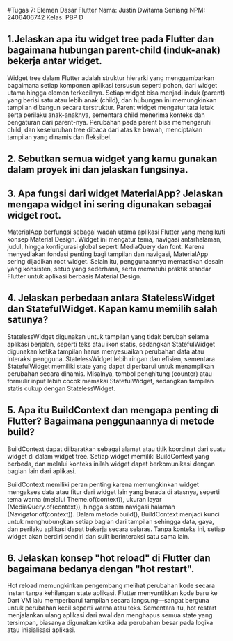 #Tugas 7: Elemen Dasar Flutter
Nama: Justin Dwitama Seniang
NPM: 2406406742
Kelas: PBP D

## 1.Jelaskan apa itu widget tree pada Flutter dan bagaimana hubungan parent-child (induk-anak) bekerja antar widget.
Widget tree dalam Flutter adalah struktur hierarki yang menggambarkan bagaimana setiap komponen aplikasi tersusun seperti pohon, dari widget utama hingga elemen terkecilnya. Setiap widget bisa menjadi induk (parent) yang berisi satu atau lebih anak (child), dan hubungan ini memungkinkan tampilan dibangun secara terstruktur. Parent widget mengatur tata letak serta perilaku anak-anaknya, sementara child menerima konteks dan pengaturan dari parent-nya. Perubahan pada parent bisa memengaruhi child, dan keseluruhan tree dibaca dari atas ke bawah, menciptakan tampilan yang dinamis dan fleksibel.

## 2. Sebutkan semua widget yang kamu gunakan dalam proyek ini dan jelaskan fungsinya.


## 3. Apa fungsi dari widget MaterialApp? Jelaskan mengapa widget ini sering digunakan sebagai widget root.

MaterialApp berfungsi sebagai wadah utama aplikasi Flutter yang mengikuti konsep Material Design. Widget ini mengatur tema, navigasi antarhalaman, judul, hingga konfigurasi global seperti MediaQuery dan font. Karena menyediakan fondasi penting bagi tampilan dan navigasi, MaterialApp sering dijadikan root widget. Selain itu, penggunaannya memastikan desain yang konsisten, setup yang sederhana, serta mematuhi praktik standar Flutter untuk aplikasi berbasis Material Design.

## 4. Jelaskan perbedaan antara StatelessWidget dan StatefulWidget. Kapan kamu memilih salah satunya?

StatelessWidget digunakan untuk tampilan yang tidak berubah selama aplikasi berjalan, seperti teks atau ikon statis, sedangkan StatefulWidget digunakan ketika tampilan harus menyesuaikan perubahan data atau interaksi pengguna. StatelessWidget lebih ringan dan efisien, sementara StatefulWidget memiliki state yang dapat diperbarui untuk menampilkan perubahan secara dinamis. Misalnya, tombol penghitung (counter) atau formulir input lebih cocok memakai StatefulWidget, sedangkan tampilan statis cukup dengan StatelessWidget.

## 5. Apa itu BuildContext dan mengapa penting di Flutter? Bagaimana penggunaannya di metode build?

BuildContext dapat diibaratkan sebagai alamat atau titik koordinat dari suatu widget di dalam widget tree. Setiap widget memiliki BuildContext yang berbeda, dan melalui konteks inilah widget dapat berkomunikasi dengan bagian lain dari aplikasi.

BuildContext memiliki peran penting karena memungkinkan widget mengakses data atau fitur dari widget lain yang berada di atasnya, seperti tema warna (melalui Theme.of(context)), ukuran layar (MediaQuery.of(context)), hingga sistem navigasi halaman (Navigator.of(context)). Dalam metode build(), BuildContext menjadi kunci untuk menghubungkan setiap bagian dari tampilan sehingga data, gaya, dan perilaku aplikasi dapat bekerja secara selaras. Tanpa konteks ini, setiap widget akan berdiri sendiri dan sulit berinteraksi satu sama lain.

## 6. Jelaskan konsep "hot reload" di Flutter dan bagaimana bedanya dengan "hot restart".

Hot reload memungkinkan pengembang melihat perubahan kode secara instan tanpa kehilangan state aplikasi. Flutter menyuntikkan kode baru ke Dart VM lalu memperbarui tampilan secara langsung—sangat berguna untuk perubahan kecil seperti warna atau teks. Sementara itu, hot restart menjalankan ulang aplikasi dari awal dan menghapus semua state yang tersimpan, biasanya digunakan ketika ada perubahan besar pada logika atau inisialisasi aplikasi.